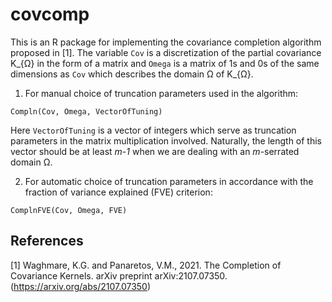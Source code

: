 # covcomp

This is an R package for implementing the covariance completion algorithm proposed in [1]. The variable `Cov` is a discretization of the partial covariance K_{Ω} in the form of a matrix and `Omega` is a matrix of 1s and 0s of the same dimensions as `Cov` which describes the domain Ω of K_{Ω}.

1. For manual choice of truncation parameters used in the algorithm:
```
Compln(Cov, Omega, VectorOfTuning) 
```
Here `VectorOfTuning` is a vector of integers which serve as truncation parameters in the matrix multiplication involved. Naturally, the length of this vector should be at least *m-1* when we are dealing with an *m*-serrated domain Ω.

2. For automatic choice of truncation parameters in accordance with the fraction of variance explained (FVE) criterion:
```
ComplnFVE(Cov, Omega, FVE) 
```



## References
<a id="1">[1]</a> 
Waghmare, K.G. and Panaretos, V.M., 2021. The Completion of Covariance Kernels. arXiv preprint arXiv:2107.07350. (https://arxiv.org/abs/2107.07350)
